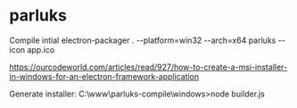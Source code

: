 # parluks
Compile intial
electron-packager . --platform=win32 --arch=x64 parluks --icon app.ico


https://ourcodeworld.com/articles/read/927/how-to-create-a-msi-installer-in-windows-for-an-electron-framework-application

Generate installer:
C:\www\parluks-compile\windows>node builder.js

